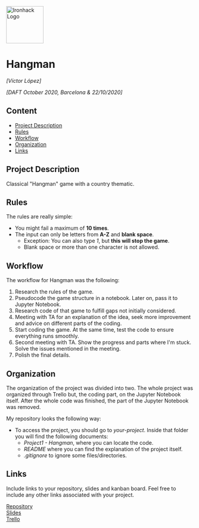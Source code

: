 <img src="https://bit.ly/2VnXWr2" alt="Ironhack Logo" width="100"/>

# Hangman
*[Víctor López]*

*[DAFT October 2020, Barcelona & 22/10/2020]*

## Content
- [Project Description](#project-description)
- [Rules](#rules)
- [Workflow](#workflow)
- [Organization](#organization)
- [Links](#links)

## Project Description
Classical "Hangman" game with a country thematic.

## Rules
The rules are really simple:
* You might fail a maximum of **10 times**.
* The input can only be letters from **A-Z** and **blank space**.
  * Exception: You can also type *1*, but **this will stop the game**.
  * Blank space or more than one character is not allowed.

## Workflow
The workflow for Hangman was the following:
1. Research the rules of the game.
2. Pseudocode the game structure in a notebook. Later on, pass it to Jupyter Notebook.
3. Research code of that game to fulfill gaps not initially considered.
4. Meeting with TA for an explanation of the idea, seek more improvement and advice on different parts of the coding.
5. Start coding the game. At the same time, test the code to ensure everything runs smoothly.
6. Second meeting with TA. Show the progress and parts where I'm stuck. Solve the issues mentioned in the meeting.
7. Polish the final details.

## Organization
The organization of the project was divided into two. The whole project was organized through Trello but, the coding part, on the Jupyter Notebook itself.
After the whole code was finished, the part of the Jupyter Notebook was removed.

My repository looks the following way:
* To access the project, you should go to *your-project*. Inside that folder you will find the following documents:
  * *Project1 - Hangman*, where you can locate the code.
  * *README* where you can find the explanation of the project itself.
  * *.gitignore* to ignore some files/directories.

## Links
Include links to your repository, slides and kanban board. Feel free to include any other links associated with your project.

[Repository](https://github.com/VictorLJay/Project-Week-1-Build-Your-Own-Game)  
[Slides](https://slides.com/)  
[Trello](https://trello.com/b/IqVVTmhu/project-1-build-your-own-game)  
